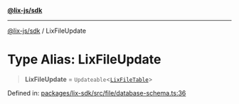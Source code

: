 [**@lix-js/sdk**](../README.md)

***

[@lix-js/sdk](../README.md) / LixFileUpdate

# Type Alias: LixFileUpdate

> **LixFileUpdate** = `Updateable`\<[`LixFileTable`](LixFileTable.md)\>

Defined in: [packages/lix-sdk/src/file/database-schema.ts:36](https://github.com/opral/monorepo/blob/95d464500b14a3c0aabc535935d800ebcc86d1ad/packages/lix-sdk/src/file/database-schema.ts#L36)
